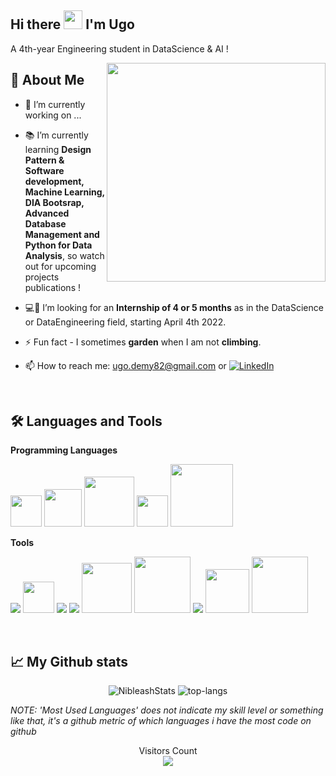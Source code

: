 ## Hi there <img src="https://raw.githubusercontent.com/MartinHeinz/MartinHeinz/master/wave.gif" width="30px"> I'm Ugo
<p>A 4th-year Engineering student in DataScience & AI !</p>

<img src="https://cdn.dribbble.com/users/330915/screenshots/3587000/media/343cb53c87e313181d99248d3071bc77.gif" width="350px" heigth="350px" align='right'>

## 🍗 About Me

- 🔭 I’m currently working on ...

- 📚 I’m currently learning **Design Pattern & Software development, Machine Learning, DIA Bootsrap, Advanced Database Management and Python for Data Analysis**, so watch out for upcoming projects publications !

- :computer:👀 I’m looking for an **Internship of 4 or 5 months** as in the DataScience or DataEngineering field, starting April 4th 2022.

- ⚡ Fun fact - I sometimes **garden** when I am not **climbing**.

- 📫 How to reach me: ugo.demy82@gmail.com or [![LinkedIn][2.2]][1]

<br>

## :hammer_and_wrench: Languages and Tools

**Programming Languages**

<p align="left"> 
    <img src="https://lesdieuxducode.com/images/blog/remyfricou@expaceo0onmicrosoftcom/csharp.jpg" width="50px"/>
    <img src="https://media.istockphoto.com/vectors/vector-illustration-of-an-icon-of-the-python-programming-language-vector-id1152382561?k=20&m=1152382561&s=170667a&w=0&h=fCTE3e8VRQ2TDd_roKCf7zZmvrY2E6ZhonBHrGz0rsA=" width="60px"/>
    <img src="https://www.naxis.fr/wp-content/uploads/2020/02/3-SQL-niveau-1.jpg" width="80px"/>
    <img src="https://img.icons8.com/external-becris-flat-becris/64/000000/external-r-data-science-becris-flat-becris.png" width="50px"/>  
    <img src="https://www.gv.com/img/news/neo4j.jpg" width="100px"/>
</p>

**Tools**

<p align="left"> 
    <img src="https://img.icons8.com/fluency/48/000000/visual-studio-2019.png"/>
    <img src="https://4.bp.blogspot.com/-LkqokqmEppg/WpPtc9nKiAI/AAAAAAAAIV8/ZSnKakPXQYQV-iAyLuqdQq82sTexFIwbgCLcBGAs/s1600/anaconda-card.jpg" width="50px"/>
    <img src="https://img.icons8.com/fluency/48/000000/microsoft-office-2019.png"/>
    <img src="https://img.icons8.com/fluency/48/000000/spyder-ide.png"/>
    <img src="https://logo-marque.com/wp-content/uploads/2020/10/Oracle-Logo-1995-Present.jpg" width="80px"/>
    <img src="https://miro.medium.com/max/502/1*sXs3TvhjvXcVCTldKnwMpA.png" width="90px"/>
    <img src="https://img.icons8.com/color/48/000000/solidworks.png"/>   
    <img src="https://www.duchess-france.org/wp-content/uploads/2015/07/mysql-logo-png-300x225.png" width="70px"/>
    <img src="https://www.visiativ-solutions.fr/wp-content/uploads/2018/05/logo-catia.jpg" width="90px"/>   
</p>

<br>

## 📈 My Github stats
<p align="center">
  <img src="https://github-readme-stats.vercel.app/api?username=Nibleash&theme=dark&show_icons=true" alt="NibleashStats" />  
  <img src="https://github-readme-stats.vercel.app/api/top-langs/?username=Nibleash&layout=compact&theme=dark" alt="top-langs" />
</p>

*NOTE: 'Most Used Languages' does not indicate my skill level or something like that, it's a github metric of which languages i have the most code on github*

<p align="center"> 
  Visitors Count<br>
  <img src="https://profile-counter.glitch.me/Nibleash/count.svg" />
</p>

<br>

<!-- Icons -->

[2.2]: <img src="https://predom.fr/wp-content/uploads/2021/04/Linkedin-Logo-2.png" width="50px" heigth="30px"> (LinkedIn icon without padding)

<!-- Links to your social media accounts -->

[1]: https://www.linkedin.com/in/ugo-demy/
